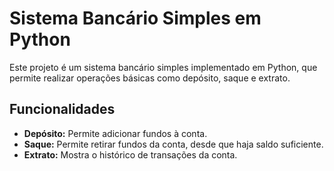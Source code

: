 # Sistema Bancário Simples em Python

Este projeto é um sistema bancário simples implementado em Python, que permite realizar operações básicas como depósito, saque e extrato.

## Funcionalidades

- **Depósito:** Permite adicionar fundos à conta.
- **Saque:** Permite retirar fundos da conta, desde que haja saldo suficiente.
- **Extrato:** Mostra o histórico de transações da conta.

